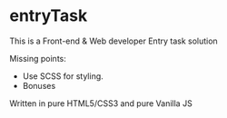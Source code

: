 # entryTask

This is a Front-end & Web developer Entry task solution

Missing points:
- Use SCSS for styling.
- Bonuses

Written in pure HTML5/CSS3 and pure Vanilla JS